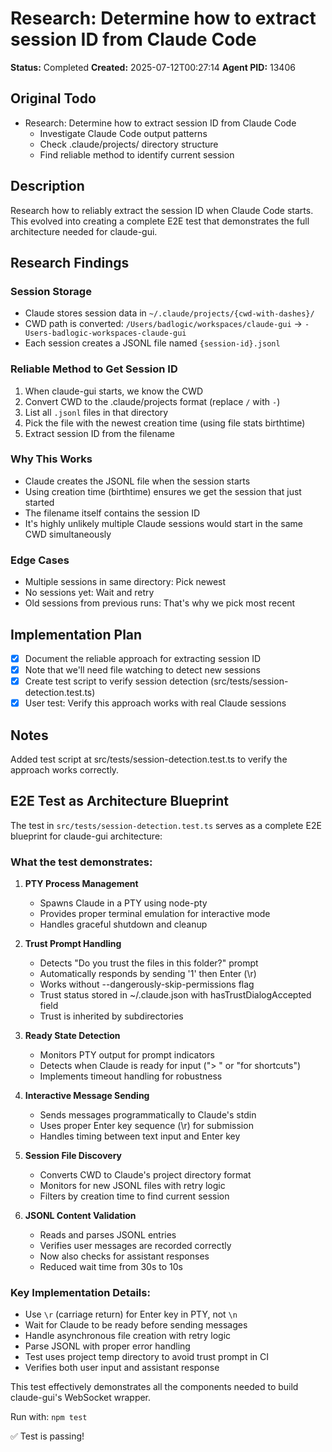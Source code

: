 # Research: Determine how to extract session ID from Claude Code

**Status:** Completed
**Created:** 2025-07-12T00:27:14
**Agent PID:** 13406

## Original Todo
- Research: Determine how to extract session ID from Claude Code
    - Investigate Claude Code output patterns
    - Check .claude/projects/ directory structure
    - Find reliable method to identify current session

## Description
Research how to reliably extract the session ID when Claude Code starts. This evolved into creating a complete E2E test that demonstrates the full architecture needed for claude-gui.

## Research Findings

### Session Storage
- Claude stores session data in `~/.claude/projects/{cwd-with-dashes}/`
- CWD path is converted: `/Users/badlogic/workspaces/claude-gui` → `-Users-badlogic-workspaces-claude-gui`
- Each session creates a JSONL file named `{session-id}.jsonl`

### Reliable Method to Get Session ID
1. When claude-gui starts, we know the CWD
2. Convert CWD to the .claude/projects format (replace `/` with `-`)
3. List all `.jsonl` files in that directory
4. Pick the file with the newest creation time (using file stats birthtime)
5. Extract session ID from the filename

### Why This Works
- Claude creates the JSONL file when the session starts
- Using creation time (birthtime) ensures we get the session that just started
- The filename itself contains the session ID
- It's highly unlikely multiple Claude sessions would start in the same CWD simultaneously

### Edge Cases
- Multiple sessions in same directory: Pick newest
- No sessions yet: Wait and retry
- Old sessions from previous runs: That's why we pick most recent

## Implementation Plan
- [x] Document the reliable approach for extracting session ID
- [x] Note that we'll need file watching to detect new sessions
- [x] Create test script to verify session detection (src/tests/session-detection.test.ts)
- [x] User test: Verify this approach works with real Claude sessions

## Notes
Added test script at src/tests/session-detection.test.ts to verify the approach works correctly.

## E2E Test as Architecture Blueprint

The test in `src/tests/session-detection.test.ts` serves as a complete E2E blueprint for claude-gui architecture:

### What the test demonstrates:

1. **PTY Process Management**
   - Spawns Claude in a PTY using node-pty
   - Provides proper terminal emulation for interactive mode
   - Handles graceful shutdown and cleanup

2. **Trust Prompt Handling**
   - Detects "Do you trust the files in this folder?" prompt
   - Automatically responds by sending '1' then Enter (\r)
   - Works without --dangerously-skip-permissions flag
   - Trust status stored in ~/.claude.json with hasTrustDialogAccepted field
   - Trust is inherited by subdirectories

3. **Ready State Detection**
   - Monitors PTY output for prompt indicators
   - Detects when Claude is ready for input ("> " or "for shortcuts")
   - Implements timeout handling for robustness

4. **Interactive Message Sending**
   - Sends messages programmatically to Claude's stdin
   - Uses proper Enter key sequence (\r) for submission
   - Handles timing between text input and Enter key

5. **Session File Discovery**
   - Converts CWD to Claude's project directory format
   - Monitors for new JSONL files with retry logic
   - Filters by creation time to find current session

6. **JSONL Content Validation**
   - Reads and parses JSONL entries
   - Verifies user messages are recorded correctly
   - Now also checks for assistant responses
   - Reduced wait time from 30s to 10s

### Key Implementation Details:
- Use `\r` (carriage return) for Enter key in PTY, not `\n`
- Wait for Claude to be ready before sending messages
- Handle asynchronous file creation with retry logic
- Parse JSONL with proper error handling
- Test uses project temp directory to avoid trust prompt in CI
- Verifies both user input and assistant response

This test effectively demonstrates all the components needed to build claude-gui's WebSocket wrapper.

Run with: `npm test`

✅ Test is passing!